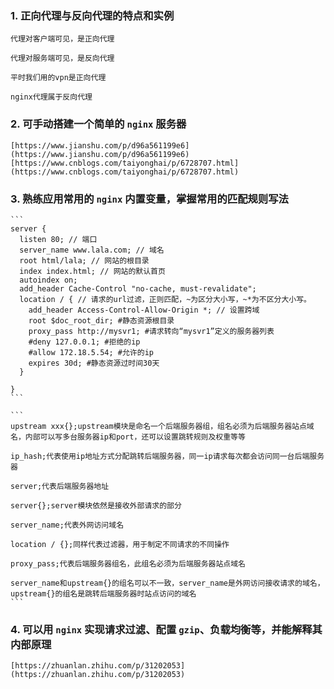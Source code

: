 ### 1. 正向代理与反向代理的特点和实例

    代理对客户端可见，是正向代理

    代理对服务端可见，是反向代理

    平时我们用的vpn是正向代理

    nginx代理属于反向代理

### 2. 可手动搭建一个简单的 `nginx` 服务器

    [https://www.jianshu.com/p/d96a561199e6](https://www.jianshu.com/p/d96a561199e6)
    [https://www.cnblogs.com/taiyonghai/p/6728707.html](https://www.cnblogs.com/taiyonghai/p/6728707.html)

### 3. 熟练应用常用的 `nginx` 内置变量，掌握常用的匹配规则写法

    ```
    server {
      listen 80; // 端口
      server_name www.lala.com; // 域名
      root html/lala; // 网站的根目录
      index index.html; // 网站的默认首页
      autoindex on;
      add_header Cache-Control "no-cache, must-revalidate";
      location / { // 请求的url过滤，正则匹配，~为区分大小写，~*为不区分大小写。
        add_header Access-Control-Allow-Origin *; // 设置跨域
        root $doc_root_dir; #静态资源根目录
        proxy_pass http://mysvr1; #请求转向“mysvr1”定义的服务器列表
        #deny 127.0.0.1; #拒绝的ip
        #allow 172.18.5.54; #允许的ip
        expires 30d; #静态资源过时间30天
      }

    }
    ```

    ```
    upstream xxx{};upstream模块是命名一个后端服务器组，组名必须为后端服务器站点域名，内部可以写多台服务器ip和port，还可以设置跳转规则及权重等等

    ip_hash;代表使用ip地址方式分配跳转后端服务器，同一ip请求每次都会访问同一台后端服务器

    server;代表后端服务器地址

    server{};server模块依然是接收外部请求的部分

    server_name;代表外网访问域名

    location / {};同样代表过滤器，用于制定不同请求的不同操作

    proxy_pass;代表后端服务器组名，此组名必须为后端服务器站点域名

    server_name和upstream{}的组名可以不一致，server_name是外网访问接收请求的域名，upstream{}的组名是跳转后端服务器时站点访问的域名
    ```

### 4. 可以用 `nginx` 实现请求过滤、配置 `gzip`、负载均衡等，并能解释其内部原理

    [https://zhuanlan.zhihu.com/p/31202053](https://zhuanlan.zhihu.com/p/31202053)
